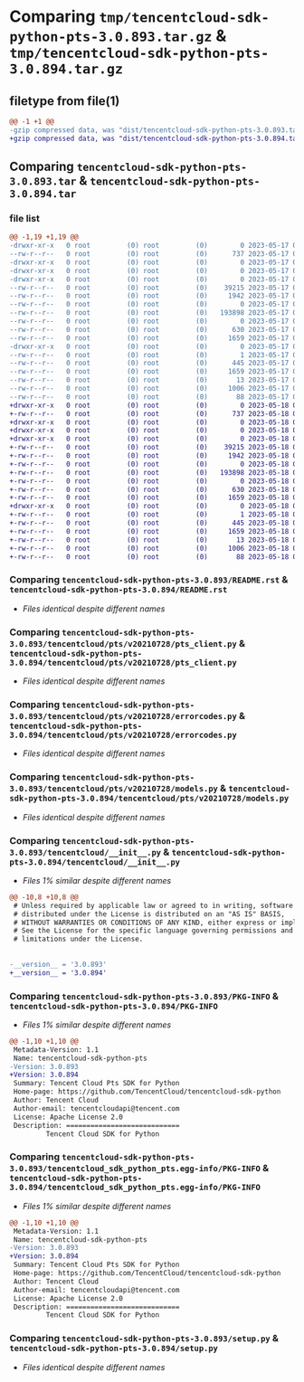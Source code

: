 # Comparing `tmp/tencentcloud-sdk-python-pts-3.0.893.tar.gz` & `tmp/tencentcloud-sdk-python-pts-3.0.894.tar.gz`

## filetype from file(1)

```diff
@@ -1 +1 @@
-gzip compressed data, was "dist/tencentcloud-sdk-python-pts-3.0.893.tar", last modified: Wed May 17 03:37:41 2023, max compression
+gzip compressed data, was "dist/tencentcloud-sdk-python-pts-3.0.894.tar", last modified: Thu May 18 00:33:47 2023, max compression
```

## Comparing `tencentcloud-sdk-python-pts-3.0.893.tar` & `tencentcloud-sdk-python-pts-3.0.894.tar`

### file list

```diff
@@ -1,19 +1,19 @@
-drwxr-xr-x   0 root         (0) root         (0)        0 2023-05-17 03:37:41.000000 tencentcloud-sdk-python-pts-3.0.893/
--rw-r--r--   0 root         (0) root         (0)      737 2023-05-17 03:37:40.000000 tencentcloud-sdk-python-pts-3.0.893/README.rst
-drwxr-xr-x   0 root         (0) root         (0)        0 2023-05-17 03:37:41.000000 tencentcloud-sdk-python-pts-3.0.893/tencentcloud/
-drwxr-xr-x   0 root         (0) root         (0)        0 2023-05-17 03:37:41.000000 tencentcloud-sdk-python-pts-3.0.893/tencentcloud/pts/
-drwxr-xr-x   0 root         (0) root         (0)        0 2023-05-17 03:37:41.000000 tencentcloud-sdk-python-pts-3.0.893/tencentcloud/pts/v20210728/
--rw-r--r--   0 root         (0) root         (0)    39215 2023-05-17 03:37:41.000000 tencentcloud-sdk-python-pts-3.0.893/tencentcloud/pts/v20210728/pts_client.py
--rw-r--r--   0 root         (0) root         (0)     1942 2023-05-17 03:37:41.000000 tencentcloud-sdk-python-pts-3.0.893/tencentcloud/pts/v20210728/errorcodes.py
--rw-r--r--   0 root         (0) root         (0)        0 2023-05-17 03:37:41.000000 tencentcloud-sdk-python-pts-3.0.893/tencentcloud/pts/v20210728/__init__.py
--rw-r--r--   0 root         (0) root         (0)   193898 2023-05-17 03:37:41.000000 tencentcloud-sdk-python-pts-3.0.893/tencentcloud/pts/v20210728/models.py
--rw-r--r--   0 root         (0) root         (0)        0 2023-05-17 03:37:41.000000 tencentcloud-sdk-python-pts-3.0.893/tencentcloud/pts/__init__.py
--rw-r--r--   0 root         (0) root         (0)      630 2023-05-17 03:37:40.000000 tencentcloud-sdk-python-pts-3.0.893/tencentcloud/__init__.py
--rw-r--r--   0 root         (0) root         (0)     1659 2023-05-17 03:37:41.000000 tencentcloud-sdk-python-pts-3.0.893/PKG-INFO
-drwxr-xr-x   0 root         (0) root         (0)        0 2023-05-17 03:37:41.000000 tencentcloud-sdk-python-pts-3.0.893/tencentcloud_sdk_python_pts.egg-info/
--rw-r--r--   0 root         (0) root         (0)        1 2023-05-17 03:37:41.000000 tencentcloud-sdk-python-pts-3.0.893/tencentcloud_sdk_python_pts.egg-info/dependency_links.txt
--rw-r--r--   0 root         (0) root         (0)      445 2023-05-17 03:37:41.000000 tencentcloud-sdk-python-pts-3.0.893/tencentcloud_sdk_python_pts.egg-info/SOURCES.txt
--rw-r--r--   0 root         (0) root         (0)     1659 2023-05-17 03:37:41.000000 tencentcloud-sdk-python-pts-3.0.893/tencentcloud_sdk_python_pts.egg-info/PKG-INFO
--rw-r--r--   0 root         (0) root         (0)       13 2023-05-17 03:37:41.000000 tencentcloud-sdk-python-pts-3.0.893/tencentcloud_sdk_python_pts.egg-info/top_level.txt
--rw-r--r--   0 root         (0) root         (0)     1006 2023-05-17 03:37:40.000000 tencentcloud-sdk-python-pts-3.0.893/setup.py
--rw-r--r--   0 root         (0) root         (0)       88 2023-05-17 03:37:41.000000 tencentcloud-sdk-python-pts-3.0.893/setup.cfg
+drwxr-xr-x   0 root         (0) root         (0)        0 2023-05-18 00:33:47.000000 tencentcloud-sdk-python-pts-3.0.894/
+-rw-r--r--   0 root         (0) root         (0)      737 2023-05-18 00:33:47.000000 tencentcloud-sdk-python-pts-3.0.894/README.rst
+drwxr-xr-x   0 root         (0) root         (0)        0 2023-05-18 00:33:47.000000 tencentcloud-sdk-python-pts-3.0.894/tencentcloud/
+drwxr-xr-x   0 root         (0) root         (0)        0 2023-05-18 00:33:47.000000 tencentcloud-sdk-python-pts-3.0.894/tencentcloud/pts/
+drwxr-xr-x   0 root         (0) root         (0)        0 2023-05-18 00:33:47.000000 tencentcloud-sdk-python-pts-3.0.894/tencentcloud/pts/v20210728/
+-rw-r--r--   0 root         (0) root         (0)    39215 2023-05-18 00:33:47.000000 tencentcloud-sdk-python-pts-3.0.894/tencentcloud/pts/v20210728/pts_client.py
+-rw-r--r--   0 root         (0) root         (0)     1942 2023-05-18 00:33:47.000000 tencentcloud-sdk-python-pts-3.0.894/tencentcloud/pts/v20210728/errorcodes.py
+-rw-r--r--   0 root         (0) root         (0)        0 2023-05-18 00:33:47.000000 tencentcloud-sdk-python-pts-3.0.894/tencentcloud/pts/v20210728/__init__.py
+-rw-r--r--   0 root         (0) root         (0)   193898 2023-05-18 00:33:47.000000 tencentcloud-sdk-python-pts-3.0.894/tencentcloud/pts/v20210728/models.py
+-rw-r--r--   0 root         (0) root         (0)        0 2023-05-18 00:33:47.000000 tencentcloud-sdk-python-pts-3.0.894/tencentcloud/pts/__init__.py
+-rw-r--r--   0 root         (0) root         (0)      630 2023-05-18 00:33:47.000000 tencentcloud-sdk-python-pts-3.0.894/tencentcloud/__init__.py
+-rw-r--r--   0 root         (0) root         (0)     1659 2023-05-18 00:33:47.000000 tencentcloud-sdk-python-pts-3.0.894/PKG-INFO
+drwxr-xr-x   0 root         (0) root         (0)        0 2023-05-18 00:33:47.000000 tencentcloud-sdk-python-pts-3.0.894/tencentcloud_sdk_python_pts.egg-info/
+-rw-r--r--   0 root         (0) root         (0)        1 2023-05-18 00:33:47.000000 tencentcloud-sdk-python-pts-3.0.894/tencentcloud_sdk_python_pts.egg-info/dependency_links.txt
+-rw-r--r--   0 root         (0) root         (0)      445 2023-05-18 00:33:47.000000 tencentcloud-sdk-python-pts-3.0.894/tencentcloud_sdk_python_pts.egg-info/SOURCES.txt
+-rw-r--r--   0 root         (0) root         (0)     1659 2023-05-18 00:33:47.000000 tencentcloud-sdk-python-pts-3.0.894/tencentcloud_sdk_python_pts.egg-info/PKG-INFO
+-rw-r--r--   0 root         (0) root         (0)       13 2023-05-18 00:33:47.000000 tencentcloud-sdk-python-pts-3.0.894/tencentcloud_sdk_python_pts.egg-info/top_level.txt
+-rw-r--r--   0 root         (0) root         (0)     1006 2023-05-18 00:33:47.000000 tencentcloud-sdk-python-pts-3.0.894/setup.py
+-rw-r--r--   0 root         (0) root         (0)       88 2023-05-18 00:33:47.000000 tencentcloud-sdk-python-pts-3.0.894/setup.cfg
```

### Comparing `tencentcloud-sdk-python-pts-3.0.893/README.rst` & `tencentcloud-sdk-python-pts-3.0.894/README.rst`

 * *Files identical despite different names*

### Comparing `tencentcloud-sdk-python-pts-3.0.893/tencentcloud/pts/v20210728/pts_client.py` & `tencentcloud-sdk-python-pts-3.0.894/tencentcloud/pts/v20210728/pts_client.py`

 * *Files identical despite different names*

### Comparing `tencentcloud-sdk-python-pts-3.0.893/tencentcloud/pts/v20210728/errorcodes.py` & `tencentcloud-sdk-python-pts-3.0.894/tencentcloud/pts/v20210728/errorcodes.py`

 * *Files identical despite different names*

### Comparing `tencentcloud-sdk-python-pts-3.0.893/tencentcloud/pts/v20210728/models.py` & `tencentcloud-sdk-python-pts-3.0.894/tencentcloud/pts/v20210728/models.py`

 * *Files identical despite different names*

### Comparing `tencentcloud-sdk-python-pts-3.0.893/tencentcloud/__init__.py` & `tencentcloud-sdk-python-pts-3.0.894/tencentcloud/__init__.py`

 * *Files 1% similar despite different names*

```diff
@@ -10,8 +10,8 @@
 # Unless required by applicable law or agreed to in writing, software
 # distributed under the License is distributed on an "AS IS" BASIS,
 # WITHOUT WARRANTIES OR CONDITIONS OF ANY KIND, either express or implied.
 # See the License for the specific language governing permissions and
 # limitations under the License.
 
 
-__version__ = '3.0.893'
+__version__ = '3.0.894'
```

### Comparing `tencentcloud-sdk-python-pts-3.0.893/PKG-INFO` & `tencentcloud-sdk-python-pts-3.0.894/PKG-INFO`

 * *Files 1% similar despite different names*

```diff
@@ -1,10 +1,10 @@
 Metadata-Version: 1.1
 Name: tencentcloud-sdk-python-pts
-Version: 3.0.893
+Version: 3.0.894
 Summary: Tencent Cloud Pts SDK for Python
 Home-page: https://github.com/TencentCloud/tencentcloud-sdk-python
 Author: Tencent Cloud
 Author-email: tencentcloudapi@tencent.com
 License: Apache License 2.0
 Description: ============================
         Tencent Cloud SDK for Python
```

### Comparing `tencentcloud-sdk-python-pts-3.0.893/tencentcloud_sdk_python_pts.egg-info/PKG-INFO` & `tencentcloud-sdk-python-pts-3.0.894/tencentcloud_sdk_python_pts.egg-info/PKG-INFO`

 * *Files 1% similar despite different names*

```diff
@@ -1,10 +1,10 @@
 Metadata-Version: 1.1
 Name: tencentcloud-sdk-python-pts
-Version: 3.0.893
+Version: 3.0.894
 Summary: Tencent Cloud Pts SDK for Python
 Home-page: https://github.com/TencentCloud/tencentcloud-sdk-python
 Author: Tencent Cloud
 Author-email: tencentcloudapi@tencent.com
 License: Apache License 2.0
 Description: ============================
         Tencent Cloud SDK for Python
```

### Comparing `tencentcloud-sdk-python-pts-3.0.893/setup.py` & `tencentcloud-sdk-python-pts-3.0.894/setup.py`

 * *Files identical despite different names*

